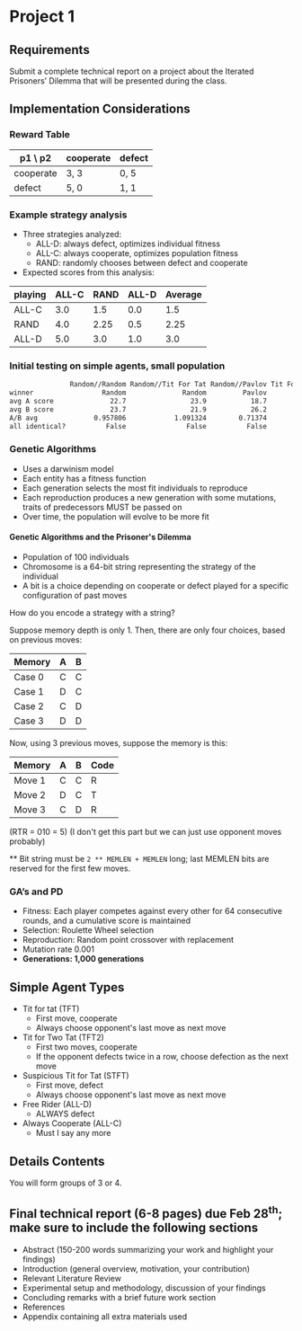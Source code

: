 # Project 1

## Requirements

Submit a complete technical report on a project about the Iterated Prisoners’ Dilemma that will be presented during the class.

## Implementation Considerations

### Reward Table

| p1 \\ p2  | cooperate | defect |
| --------- | --------- | ------ |
| cooperate | 3, 3      | 0, 5   |
| defect    | 5, 0      | 1, 1   |

### Example strategy analysis

- Three strategies analyzed:
  - ALL-D: always defect, optimizes individual fitness
  - ALL-C: always cooperate, optimizes population fitness
  - RAND: randomly chooses between defect and cooperate
- Expected scores from this analysis:

| playing | ALL-C | RAND | ALL-D | Average |
| ------- | ----- | ---- | ----- | ------- |
| ALL-C   | 3.0   | 1.5  | 0.0   | 1.5     |
| RAND    | 4.0   | 2.25 | 0.5   | 2.25    |
| ALL-D   | 5.0   | 3.0  | 1.0   | 3.0     |

### Initial testing on simple agents, small population

```txt
               Random//Random Random//Tit For Tat Random//Pavlov Tit For Tat//Tit For Tat Tit For Tat//Pavlov Pavlov//Pavlov
winner                 Random              Random         Pavlov                      TIE                 TIE            TIE
avg A score              22.7                23.9           18.7                     30.0                30.0           30.0
avg B score              23.7                21.9           26.2                     30.0                30.0           30.0
A/B avg              0.957806            1.091324        0.71374                      1.0                 1.0            1.0
all identical?          False               False          False                     True                True           True
```

### Genetic Algorithms

- Uses a darwinism model
- Each entity has a fitness function
- Each generation selects the most fit individuals to reproduce
- Each reproduction produces a new generation with some mutations, traits of predecessors MUST be passed on
- Over time, the population will evolve to be more fit

#### Genetic Algorithms and the Prisoner's Dilemma

- Population of 100 individuals
- Chromosome is a 64-bit string representing the strategy of the individual
- A bit is a choice depending on cooperate or defect played for a specific configuration of past moves

How do you encode a strategy with a string?

Suppose memory depth is only 1. Then, there are only four choices, based on previous moves:

| Memory | A   | B   |
| ------ | --- | --- |
| Case 0 | C   | C   |
| Case 1 | D   | C   |
| Case 2 | C   | D   |
| Case 3 | D   | D   |

Now, using 3 previous moves, suppose the memory is this:

| Memory | A   | B   | Code |
| ------ | --- | --- | ---- |
| Move 1 | C   | C   | R    |
| Move 2 | D   | C   | T    |
| Move 3 | C   | D   | R    |

(RTR = 010 = 5) (I don't get this part but we can just use opponent moves probably)

** Bit string must be `2 ** MEMLEN + MEMLEN` long; last MEMLEN bits are reserved for the first few moves.

### GA’s and PD

- Fitness: Each player competes against every
  other for 64 consecutive rounds, and a
  cumulative score is maintained
- Selection: Roulette Wheel selection
- Reproduction: Random point crossover with
  replacement
- Mutation rate 0.001
- **Generations: 1,000 generations**

## Simple Agent Types

- Tit for tat (TFT)
  - First move, cooperate
  - Always choose opponent's last move as next move
- Tit for Two Tat (TFT2)
  - First two moves, cooperate
  - If the opponent defects twice in a row, choose defection as the next move
- Suspicious Tit for Tat (STFT)
  - First move, defect
  - Always choose opponent's last move as next move
- Free Rider (ALL-D)
  - ALWAYS defect
- Always Cooperate (ALL-C)
  - Must I say any more

## Details Contents

You will form groups of 3 or 4.

## Final technical report (6-8 pages) due Feb 28<sup>th</sup>; make sure to include the following sections

- Abstract (150-200 words summarizing your work and highlight your findings)
- Introduction (general overview, motivation, your contribution)
- Relevant Literature Review
- Experimental setup and methodology, discussion of your findings
- Concluding remarks with a brief future work section
- References
- Appendix containing all extra materials used

